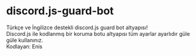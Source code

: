 # discord.js-guard-bot
Türkçe ve İngilizce destekli discord.js guard bot altyapısı!
<br>
Discord.js ile kodlanmış bir koruma botu altyapısı tüm ayarlar ayarlıdır güle güle kullanınız.<br>
Kodlayan: Enis
